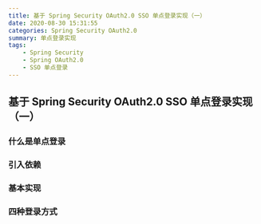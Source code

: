 ```yaml
---
title: 基于 Spring Security OAuth2.0 SSO 单点登录实现（一）
date: 2020-08-30 15:31:55
categories: Spring Security OAuth2.0
summary: 单点登录实现
tags:
    - Spring Security
    - Spring OAuth2.0
    - SSO 单点登录
---
```


## 基于 Spring Security OAuth2.0 SSO 单点登录实现（一）

### 什么是单点登录

 

### 引入依赖

 

### 基本实现

 

### 四种登录方式
